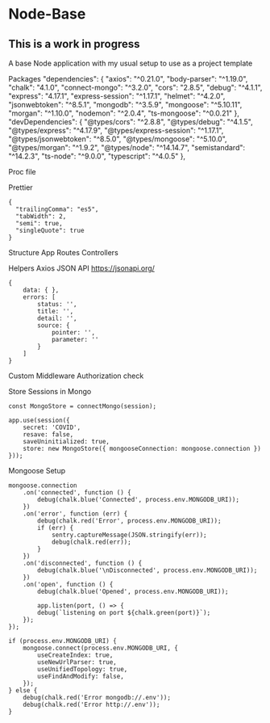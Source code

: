 # Node-Base

## This is a work in progress

A base Node application with my usual setup to use as a project template

Packages
"dependencies": {
"axios": "^0.21.0",
"body-parser": "^1.19.0",
"chalk": "4.1.0",
"connect-mongo": "^3.2.0",
"cors": "2.8.5",
"debug": "^4.1.1",
"express": "4.17.1",
"express-session": "^1.17.1",
"helmet": "^4.2.0",
"jsonwebtoken": "^8.5.1",
"mongodb": "^3.5.9",
"mongoose": "^5.10.11",
"morgan": "^1.10.0",
"nodemon": "^2.0.4",
"ts-mongoose": "^0.0.21"
},
"devDependencies": {
"@types/cors": "^2.8.8",
"@types/debug": "^4.1.5",
"@types/express": "^4.17.9",
"@types/express-session": "^1.17.1",
"@types/jsonwebtoken": "^8.5.0",
"@types/mongoose": "^5.10.0",
"@types/morgan": "^1.9.2",
"@types/node": "^14.14.7",
"semistandard": "^14.2.3",
"ts-node": "^9.0.0",
"typescript": "^4.0.5"
},

Proc file

Prettier

```
{
  "trailingComma": "es5",
  "tabWidth": 2,
  "semi": true,
  "singleQuote": true
}
```

Structure
App
Routes
Controllers

Helpers
Axios
JSON API
https://jsonapi.org/

```
{
    data: { },
    errors: [
        status: '',
        title: '',
        detail: '',
        source: {
            pointer: '',
            parameter: ''
        }
    ]
}
```

Custom Middleware
Authorization check

Store Sessions in Mongo

```
const MongoStore = connectMongo(session);

app.use(session({
    secret: 'COVID',
    resave: false,
    saveUninitialized: true,
    store: new MongoStore({ mongooseConnection: mongoose.connection })
}));
```

Mongoose Setup

```
mongoose.connection
    .on('connected', function () {
        debug(chalk.blue('Connected', process.env.MONGODB_URI));
    })
    .on('error', function (err) {
        debug(chalk.red('Error', process.env.MONGODB_URI));
        if (err) {
            sentry.captureMessage(JSON.stringify(err));
            debug(chalk.red(err));
        }
    })
    .on('disconnected', function () {
        debug(chalk.blue('\nDisconnected', process.env.MONGODB_URI));
    })
    .on('open', function () {
        debug(chalk.blue('Opened', process.env.MONGODB_URI));

        app.listen(port, () => {
        debug(`listening on port ${chalk.green(port)}`);
    });
});

if (process.env.MONGODB_URI) {
    mongoose.connect(process.env.MONGODB_URI, {
        useCreateIndex: true,
        useNewUrlParser: true,
        useUnifiedTopology: true,
        useFindAndModify: false,
    });
} else {
    debug(chalk.red('Error mongodb://.env'));
    debug(chalk.red('Error http://.env'));
}
```
